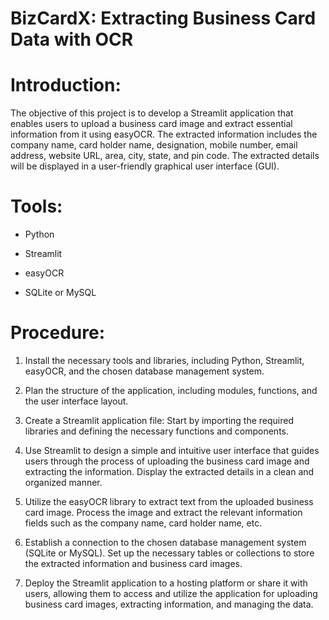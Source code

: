 # BizCardX: Extracting Business Card Data with OCR

# Introduction:
The objective of this project is to develop a Streamlit application that enables users to upload a business card image and extract essential information from it using easyOCR. The extracted information includes the company name, card holder name, designation, mobile number, email address, website URL, area, city, state, and pin code. The extracted details will be displayed in a user-friendly graphical user interface (GUI).

# Tools:
* Python

* Streamlit

* easyOCR

* SQLite or MySQL

# Procedure:
1. Install the necessary tools and libraries, including Python, Streamlit, easyOCR, and the chosen database management system.

2. Plan the structure of the application, including modules, functions, and the user interface layout.

3. Create a Streamlit application file: Start by importing the required libraries and defining the necessary functions and components.

4. Use Streamlit to design a simple and intuitive user interface that guides users through the process of uploading the business card image and extracting the information. Display the extracted details in a clean and organized manner.

5. Utilize the easyOCR library to extract text from the uploaded business card image. Process the image and extract the relevant information fields such as the company name, card holder name, etc.

6. Establish a connection to the chosen database management system (SQLite or MySQL). Set up the necessary tables or collections to store the extracted information and business card images.

7. Deploy the Streamlit application to a hosting platform or share it with users, allowing them to access and utilize the application for uploading business card images, extracting information, and managing the data.
